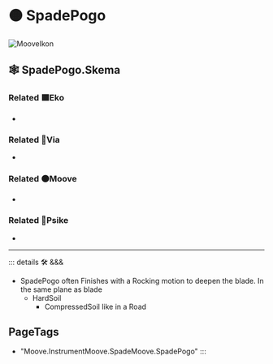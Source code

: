 # 🟠 <mooves>SpadePogo</mooves>

![MooveIkon](/BetaIkon/Mooves_Ikon.png)

## 🕸 SpadePogo.Skema

### Related 🟩<ekos>Eko</ekos>

-

### Related 🔻<via>Via</via>

-

### Related 🟠<mooves>Moove</mooves>

-

### Related 💜<psike>Psike</psike>

-

---

<!-- =================================================== -->
<!-- =================================================== -->
<!-- =================================================== -->
<!-- =================================================== -->
<!-- =================================================== -->
::: details 🛠 <dev>&&&</dev>

- SpadePogo often Finishes with a Rocking motion to deepen the blade. In the same plane as blade
    - HardSoil
        - CompressedSoil like in a Road

<h2>PageTags</h2>

- "Moove.InstrumentMoove.SpadeMoove.SpadePogo"
:::
